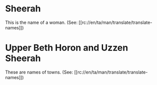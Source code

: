 # Sheerah

This is the name of a woman. (See: [[rc://en/ta/man/translate/translate-names]])

# Upper Beth Horon and Uzzen Sheerah

These are names of towns. (See: [[rc://en/ta/man/translate/translate-names]])

